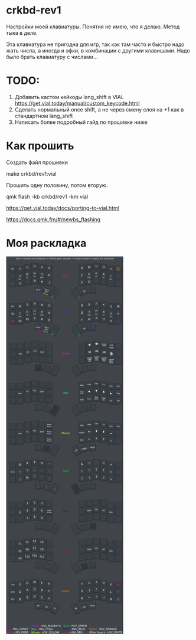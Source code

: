 # crkbd-rev1

Настройки моей клавиатуры. Понятия не имею, что я делаю. Метод тыка в деле.

Эта клавиатура не пригодна для игр, так как там часто и быстро надо жать числа, а иногда и эфки, в комбинации с другими клавишами. Надо было брать клавиатуру с числами...

# TODO: 
1) Добавить кастом кейкоды lang_shift в VIAL https://get.vial.today/manual/custom_keycode.html
2) Сделать нормальный once shift, а не через смену слоя на +1 как в стандартном lang_shift
3) Написать более подробный гайд по прошивке ниже

# Как прошить

Создать файл прошивки

make crkbd/rev1:vial

Прошить одну половину, потом вторую.

qmk flash -kb crkbd/rev1 -km vial

https://get.vial.today/docs/porting-to-vial.html

https://docs.qmk.fm/#/newbs_flashing

# Моя раскладка
![Keyboard](/img/layers.png)

